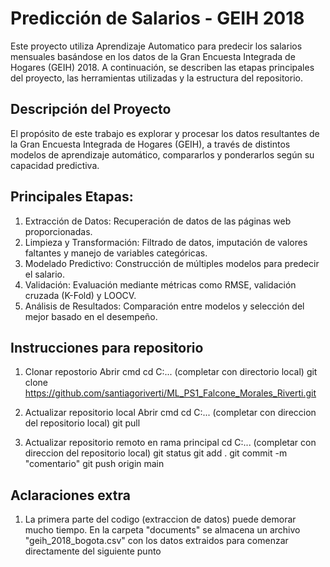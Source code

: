 # Predicción de Salarios - GEIH 2018
Este proyecto utiliza Aprendizaje Automatico para predecir los salarios mensuales basándose en los datos de la Gran Encuesta Integrada de Hogares (GEIH) 2018. A continuación, se describen las etapas principales del proyecto, las herramientas utilizadas y la estructura del repositorio.

## Descripción del Proyecto
El propósito de este trabajo es explorar y procesar los datos resultantes de la Gran Encuesta Integrada de Hogares (GEIH), a través de distintos modelos de aprendizaje automático, compararlos y ponderarlos según su capacidad predictiva.

## Principales Etapas:
1. Extracción de Datos: Recuperación de datos de las páginas web proporcionadas.
2. Limpieza y Transformación: Filtrado de datos, imputación de valores faltantes y manejo de variables categóricas.
3. Modelado Predictivo: Construcción de múltiples modelos para predecir el salario.
4. Validación: Evaluación mediante métricas como RMSE, validación cruzada (K-Fold) y LOOCV.
5. Análisis de Resultados: Comparación entre modelos y selección del mejor basado en el desempeño.

## Instrucciones para repositorio
1. Clonar repostorio
Abrir cmd
cd C:... (completar con directorio local)
git clone https://github.com/santiagoriverti/ML_PS1_Falcone_Morales_Riverti.git

2. Actualizar repositorio local
Abrir cmd
cd C:... (completar con direccion del repositorio local)
git pull

3. Actualizar repositorio remoto en rama principal
cd C:... (completar con direccion del repositorio local)
git status
git add .
git commit -m "comentario"
git push origin main

## Aclaraciones extra
1. La primera parte del codigo (extraccion de datos) puede demorar mucho tiempo. En la carpeta "documents" se almacena un archivo "geih_2018_bogota.csv" con los datos extraidos para comenzar directamente del siguiente punto
